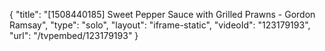 {
    "title": "[1508440185] Sweet Pepper Sauce with Grilled Prawns - Gordon Ramsay",
    "type": "solo",
    "layout": "iframe-static",
    "videoId": "123179193",
    "url": "\/tvpembed\/123179193"
}